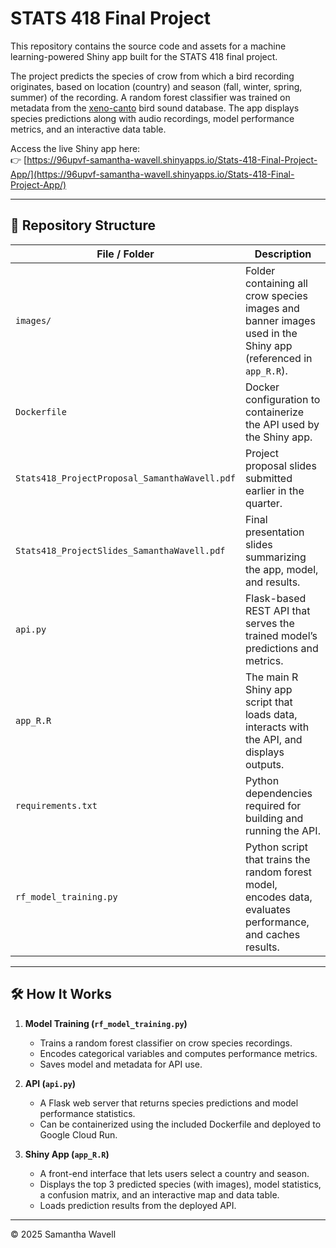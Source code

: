 # STATS 418 Final Project

This repository contains the source code and assets for a machine learning-powered Shiny app built for the STATS 418 final project.

The project predicts the species of crow from which a bird recording originates, based on location (country) and season (fall, winter, spring, summer) of the recording. A random forest classifier was trained on metadata from the [xeno-canto](https://xeno-canto.org) bird sound database. The app displays species predictions along with audio recordings, model performance metrics, and an interactive data table.

Access the live Shiny app here:  
👉 [https://96upvf-samantha-wavell.shinyapps.io/Stats-418-Final-Project-App/](https://96upvf-samantha-wavell.shinyapps.io/Stats-418-Final-Project-App/)

---

## 📁 Repository Structure

| File / Folder | Description |
|---------------|-------------|
| `images/` | Folder containing all crow species images and banner images used in the Shiny app (referenced in `app_R.R`). |
| `Dockerfile` | Docker configuration to containerize the API used by the Shiny app. |
| `Stats418_ProjectProposal_SamanthaWavell.pdf` | Project proposal slides submitted earlier in the quarter. |
| `Stats418_ProjectSlides_SamanthaWavell.pdf` | Final presentation slides summarizing the app, model, and results. |
| `api.py` | Flask-based REST API that serves the trained model’s predictions and metrics. |
| `app_R.R` | The main R Shiny app script that loads data, interacts with the API, and displays outputs. |
| `requirements.txt` | Python dependencies required for building and running the API. |
| `rf_model_training.py` | Python script that trains the random forest model, encodes data, evaluates performance, and caches results. |

---

## 🛠 How It Works

1. **Model Training (`rf_model_training.py`)**
   - Trains a random forest classifier on crow species recordings.
   - Encodes categorical variables and computes performance metrics.
   - Saves model and metadata for API use.

2. **API (`api.py`)**
   - A Flask web server that returns species predictions and model performance statistics.
   - Can be containerized using the included Dockerfile and deployed to Google Cloud Run.

3. **Shiny App (`app_R.R`)**
   - A front-end interface that lets users select a country and season.
   - Displays the top 3 predicted species (with images), model statistics, a confusion matrix, and an interactive map and data table.
   - Loads prediction results from the deployed API.

---

© 2025 Samantha Wavell
